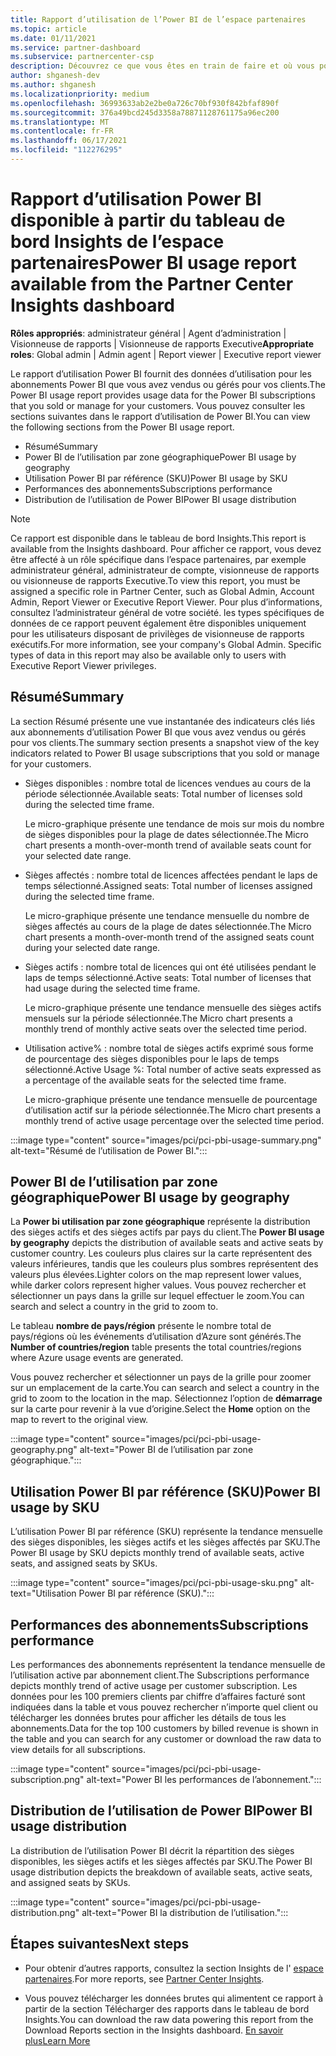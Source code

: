 ```yaml
---
title: Rapport d’utilisation de l’Power BI de l’espace partenaires
ms.topic: article
ms.date: 01/11/2021
ms.service: partner-dashboard
ms.subservice: partnercenter-csp
description: Découvrez ce que vous êtes en train de faire et où vous pouvez améliorer l’utilisation des abonnements Power BI que vous vendez ou gérez pour vos clients.
author: shganesh-dev
ms.author: shganesh
ms.localizationpriority: medium
ms.openlocfilehash: 36993633ab2e2be0a726c70bf930f842bfaf890f
ms.sourcegitcommit: 376a49bcd245d3358a78871128761175a96ec200
ms.translationtype: MT
ms.contentlocale: fr-FR
ms.lasthandoff: 06/17/2021
ms.locfileid: "112276295"
---
```

# <a name="power-bi-usage-report-available-from-the-partner-center-insights-dashboard"></a><span data-ttu-id="47f28-103">Rapport d’utilisation Power BI disponible à partir du tableau de bord Insights de l’espace partenaires</span><span class="sxs-lookup"><span data-stu-id="47f28-103">Power BI usage report available from the Partner Center Insights dashboard</span></span>

<span data-ttu-id="47f28-104">**Rôles appropriés**: administrateur général | Agent d’administration | Visionneuse de rapports | Visionneuse de rapports Executive</span><span class="sxs-lookup"><span data-stu-id="47f28-104">**Appropriate roles**: Global admin | Admin agent | Report viewer | Executive report viewer</span></span>

<span data-ttu-id="47f28-105">Le rapport d’utilisation Power BI fournit des données d’utilisation pour les abonnements Power BI que vous avez vendus ou gérés pour vos clients.</span><span class="sxs-lookup"><span data-stu-id="47f28-105">The Power BI usage report provides usage data for the Power BI subscriptions that you sold or manage for your customers.</span></span> <span data-ttu-id="47f28-106">Vous pouvez consulter les sections suivantes dans le rapport d’utilisation de Power BI.</span><span class="sxs-lookup"><span data-stu-id="47f28-106">You can view the following sections from the Power BI usage report.</span></span>

- <span data-ttu-id="47f28-107">Résumé</span><span class="sxs-lookup"><span data-stu-id="47f28-107">Summary</span></span>
- <span data-ttu-id="47f28-108">Power BI de l’utilisation par zone géographique</span><span class="sxs-lookup"><span data-stu-id="47f28-108">Power BI usage by geography</span></span>
- <span data-ttu-id="47f28-109">Utilisation Power BI par référence (SKU)</span><span class="sxs-lookup"><span data-stu-id="47f28-109">Power BI usage by SKU</span></span>
- <span data-ttu-id="47f28-110">Performances des abonnements</span><span class="sxs-lookup"><span data-stu-id="47f28-110">Subscriptions performance</span></span>
- <span data-ttu-id="47f28-111">Distribution de l’utilisation de Power BI</span><span class="sxs-lookup"><span data-stu-id="47f28-111">Power BI usage distribution</span></span>

 > [!NOTE]
 > <span data-ttu-id="47f28-112">Ce rapport est disponible dans le tableau de bord Insights.</span><span class="sxs-lookup"><span data-stu-id="47f28-112">This report is available from the Insights dashboard.</span></span> <span data-ttu-id="47f28-113">Pour afficher ce rapport, vous devez être affecté à un rôle spécifique dans l’espace partenaires, par exemple administrateur général, administrateur de compte, visionneuse de rapports ou visionneuse de rapports Executive.</span><span class="sxs-lookup"><span data-stu-id="47f28-113">To view this report, you must be assigned a specific role in Partner Center, such as Global Admin, Account Admin, Report Viewer or Executive Report Viewer.</span></span> <span data-ttu-id="47f28-114">Pour plus d’informations, consultez l’administrateur général de votre société. les types spécifiques de données de ce rapport peuvent également être disponibles uniquement pour les utilisateurs disposant de privilèges de visionneuse de rapports exécutifs.</span><span class="sxs-lookup"><span data-stu-id="47f28-114">For more information, see your company's Global Admin. Specific types of data in this report may also be available only to users with Executive Report Viewer privileges.</span></span>

## <a name="summary"></a><span data-ttu-id="47f28-115">Résumé</span><span class="sxs-lookup"><span data-stu-id="47f28-115">Summary</span></span>

<span data-ttu-id="47f28-116">La section Résumé présente une vue instantanée des indicateurs clés liés aux abonnements d’utilisation Power BI que vous avez vendus ou gérés pour vos clients.</span><span class="sxs-lookup"><span data-stu-id="47f28-116">The summary section presents a snapshot view of the key indicators related to Power BI usage subscriptions that you sold or manage for your customers.</span></span> 

- <span data-ttu-id="47f28-117">Sièges disponibles : nombre total de licences vendues au cours de la période sélectionnée.</span><span class="sxs-lookup"><span data-stu-id="47f28-117">Available seats: Total number of licenses sold during the selected time frame.</span></span>

   <span data-ttu-id="47f28-118">Le micro-graphique présente une tendance de mois sur mois du nombre de sièges disponibles pour la plage de dates sélectionnée.</span><span class="sxs-lookup"><span data-stu-id="47f28-118">The Micro chart presents a month-over-month trend of available seats count for your selected date range.</span></span>

- <span data-ttu-id="47f28-119">Sièges affectés : nombre total de licences affectées pendant le laps de temps sélectionné.</span><span class="sxs-lookup"><span data-stu-id="47f28-119">Assigned seats: Total number of licenses assigned during the selected time frame.</span></span>

   <span data-ttu-id="47f28-120">Le micro-graphique présente une tendance mensuelle du nombre de sièges affectés au cours de la plage de dates sélectionnée.</span><span class="sxs-lookup"><span data-stu-id="47f28-120">The Micro chart presents a month-over-month trend of the assigned seats count during your selected date range.</span></span>

- <span data-ttu-id="47f28-121">Sièges actifs : nombre total de licences qui ont été utilisées pendant le laps de temps sélectionné.</span><span class="sxs-lookup"><span data-stu-id="47f28-121">Active seats: Total number of licenses that had usage during the selected time frame.</span></span> 

   <span data-ttu-id="47f28-122">Le micro-graphique présente une tendance mensuelle des sièges actifs mensuels sur la période sélectionnée.</span><span class="sxs-lookup"><span data-stu-id="47f28-122">The Micro chart presents a monthly trend of monthly active seats over the selected time period.</span></span>

- <span data-ttu-id="47f28-123">Utilisation active% : nombre total de sièges actifs exprimé sous forme de pourcentage des sièges disponibles pour le laps de temps sélectionné.</span><span class="sxs-lookup"><span data-stu-id="47f28-123">Active Usage %: Total number of active seats expressed as a percentage of the available seats for the selected time frame.</span></span> 

   <span data-ttu-id="47f28-124">Le micro-graphique présente une tendance mensuelle de pourcentage d’utilisation actif sur la période sélectionnée.</span><span class="sxs-lookup"><span data-stu-id="47f28-124">The Micro chart presents a monthly trend of active usage percentage over the selected time period.</span></span>

:::image type="content" source="images/pci/pci-pbi-usage-summary.png" alt-text="Résumé de l’utilisation de Power BI.":::

## <a name="power-bi-usage-by-geography"></a><span data-ttu-id="47f28-126">Power BI de l’utilisation par zone géographique</span><span class="sxs-lookup"><span data-stu-id="47f28-126">Power BI usage by geography</span></span>

<span data-ttu-id="47f28-127">La **Power bi utilisation par zone géographique** représente la distribution des sièges actifs et des sièges actifs par pays du client.</span><span class="sxs-lookup"><span data-stu-id="47f28-127">The **Power BI usage by geography** depicts the distribution of available seats and active seats by customer country.</span></span> <span data-ttu-id="47f28-128">Les couleurs plus claires sur la carte représentent des valeurs inférieures, tandis que les couleurs plus sombres représentent des valeurs plus élevées.</span><span class="sxs-lookup"><span data-stu-id="47f28-128">Lighter colors on the map represent lower values, while darker colors represent higher values.</span></span> <span data-ttu-id="47f28-129">Vous pouvez rechercher et sélectionner un pays dans la grille sur lequel effectuer le zoom.</span><span class="sxs-lookup"><span data-stu-id="47f28-129">You can search and select a country in the grid to zoom to.</span></span>

<span data-ttu-id="47f28-130">Le tableau **nombre de pays/région** présente le nombre total de pays/régions où les événements d’utilisation d’Azure sont générés.</span><span class="sxs-lookup"><span data-stu-id="47f28-130">The **Number of countries/region** table presents the total countries/regions where Azure usage events are generated.</span></span>

<span data-ttu-id="47f28-131">Vous pouvez rechercher et sélectionner un pays de la grille pour zoomer sur un emplacement de la carte.</span><span class="sxs-lookup"><span data-stu-id="47f28-131">You can search and select a country in the grid to zoom to the location in the map.</span></span> <span data-ttu-id="47f28-132">Sélectionnez l’option de **démarrage** sur la carte pour revenir à la vue d’origine.</span><span class="sxs-lookup"><span data-stu-id="47f28-132">Select the **Home** option on the map to revert to the original view.</span></span>

:::image type="content" source="images/pci/pci-pbi-usage-geography.png" alt-text="Power BI de l’utilisation par zone géographique.":::

## <a name="power-bi-usage-by-sku"></a><span data-ttu-id="47f28-134">Utilisation Power BI par référence (SKU)</span><span class="sxs-lookup"><span data-stu-id="47f28-134">Power BI usage by SKU</span></span>

<span data-ttu-id="47f28-135">L’utilisation Power BI par référence (SKU) représente la tendance mensuelle des sièges disponibles, les sièges actifs et les sièges affectés par SKU.</span><span class="sxs-lookup"><span data-stu-id="47f28-135">The Power BI usage by SKU depicts monthly trend of available seats, active seats, and assigned seats by SKUs.</span></span>

:::image type="content" source="images/pci/pci-pbi-usage-sku.png" alt-text="Utilisation Power BI par référence (SKU).":::

## <a name="subscriptions-performance"></a><span data-ttu-id="47f28-137">Performances des abonnements</span><span class="sxs-lookup"><span data-stu-id="47f28-137">Subscriptions performance</span></span>

<span data-ttu-id="47f28-138">Les performances des abonnements représentent la tendance mensuelle de l’utilisation active par abonnement client.</span><span class="sxs-lookup"><span data-stu-id="47f28-138">The Subscriptions performance depicts monthly trend of active usage per customer subscription.</span></span> <span data-ttu-id="47f28-139">Les données pour les 100 premiers clients par chiffre d’affaires facturé sont indiquées dans la table et vous pouvez rechercher n’importe quel client ou télécharger les données brutes pour afficher les détails de tous les abonnements.</span><span class="sxs-lookup"><span data-stu-id="47f28-139">Data for the top 100 customers by billed revenue is shown in the table and you can search for any customer or download the raw data to view details for all subscriptions.</span></span>

:::image type="content" source="images/pci/pci-pbi-usage-subscription.png" alt-text="Power BI les performances de l’abonnement.":::

## <a name="power-bi-usage-distribution"></a><span data-ttu-id="47f28-141">Distribution de l’utilisation de Power BI</span><span class="sxs-lookup"><span data-stu-id="47f28-141">Power BI usage distribution</span></span>

<span data-ttu-id="47f28-142">La distribution de l’utilisation Power BI décrit la répartition des sièges disponibles, les sièges actifs et les sièges affectés par SKU.</span><span class="sxs-lookup"><span data-stu-id="47f28-142">The Power BI usage distribution depicts the breakdown of available seats, active seats, and assigned seats by SKUs.</span></span>

:::image type="content" source="images/pci/pci-pbi-usage-distribution.png" alt-text="Power BI la distribution de l’utilisation.":::

## <a name="next-steps"></a><span data-ttu-id="47f28-144">Étapes suivantes</span><span class="sxs-lookup"><span data-stu-id="47f28-144">Next steps</span></span>

- <span data-ttu-id="47f28-145">Pour obtenir d’autres rapports, consultez la section Insights de l' [espace partenaires](partner-center-insights.md).</span><span class="sxs-lookup"><span data-stu-id="47f28-145">For more reports, see [Partner Center Insights](partner-center-insights.md).</span></span>

- <span data-ttu-id="47f28-146">Vous pouvez télécharger les données brutes qui alimentent ce rapport à partir de la section Télécharger des rapports dans le tableau de bord Insights.</span><span class="sxs-lookup"><span data-stu-id="47f28-146">You can download the raw data powering this report from the Download Reports section in the Insights dashboard.</span></span> [<span data-ttu-id="47f28-147">En savoir plus</span><span class="sxs-lookup"><span data-stu-id="47f28-147">Learn More</span></span>](pci-download-reports.md) 
